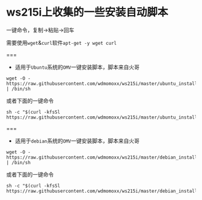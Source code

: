 ws215i上收集的一些安装自动脚本
===
一键命令，复制->粘贴->回车

需要使用`wget`&`curl`软件`apt-get -y wget curl`

===

- 适用于`Ubuntu`系统的`OMV`一键安装脚本，脚本来自火哥
```
wget -O - https://raw.githubusercontent.com/wdmomoxx/ws215i/master/ubuntu_install_omv.sh | /bin/sh
```
或者下面的一键命令
```
sh -c "$(curl -kfsSl https://raw.githubusercontent.com/wdmomoxx/ws215i/master/ubuntu_install_omv.sh)"
```

===

- 适用于`debian`系统的`OMV`一键安装脚本，脚本来自火哥
```
wget -O - https://raw.githubusercontent.com/wdmomoxx/ws215i/master/debian_install_omv.sh | /bin/sh
```
或者下面的一键命令
```
sh -c "$(curl -kfsSl https://raw.githubusercontent.com/wdmomoxx/ws215i/master/debian_install_omv.sh)"
```
